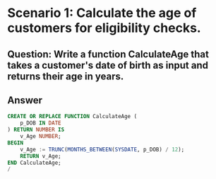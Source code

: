 # Scenario 1: Calculate the age of customers for eligibility checks.
## 	Question: Write a function CalculateAge that takes a customer's date of birth as input and returns their age in years.
## Answer
```sql
CREATE OR REPLACE FUNCTION CalculateAge (
    p_DOB IN DATE
) RETURN NUMBER IS
    v_Age NUMBER;
BEGIN
    v_Age := TRUNC(MONTHS_BETWEEN(SYSDATE, p_DOB) / 12);
    RETURN v_Age;
END CalculateAge;
/
```